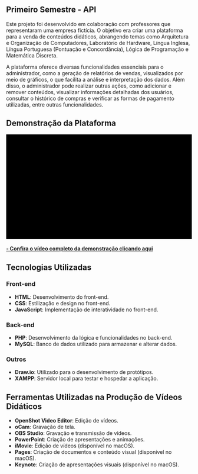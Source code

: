 ## Primeiro Semestre - API

Este projeto foi desenvolvido em colaboração com professores que representaram uma empresa fictícia. O objetivo era criar uma plataforma para a venda de conteúdos didáticos, abrangendo 
temas como Arquitetura e Organização de Computadores, Laboratório de Hardware, Língua Inglesa, Língua Portuguesa (Pontuação e Concordância), Lógica de Programação e Matemática Discreta.

A plataforma oferece diversas funcionalidades essenciais para o administrador, como a geração de relatórios de vendas, visualizados por meio de gráficos, o que facilita a análise e 
interpretação dos dados. Além disso, o administrador pode realizar outras ações, como adicionar e remover conteúdos, visualizar informações detalhadas dos usuários, consultar o histórico 
de compras e verificar as formas de pagamento utilizadas, entre outras funcionalidades.

## Demonstração da Plataforma
<img src="https://github.com/deborafaria01/TG-fatec/blob/main/Gifs/termos_politica_contato.gif" alt="gif-das-paginas" style="width: 600px; height: auto;">

[**- Confira o vídeo completo da demonstração clicando aqui**](https://youtu.be/Cr8yooCzASA)

## Tecnologias Utilizadas

### Front-end
- **HTML**: Desenvolvimento do front-end.
- **CSS**: Estilização e design no front-end.
- **JavaScript**: Implementação de interatividade no front-end.

### Back-end
- **PHP**: Desenvolvimento da lógica e funcionalidades no back-end.
- **MySQL**: Banco de dados utilizado para armazenar e alterar dados.

### Outros
- **Draw.io**: Utilizado para o desenvolvimento de protótipos.
- **XAMPP**: Servidor local para testar e hospedar a aplicação.

## Ferramentas Utilizadas na Produção de Vídeos Didáticos
- **OpenShot Video Editor**: Edição de vídeos.
- **oCam**: Gravação de tela.
- **OBS Studio**: Gravação e transmissão de vídeos.
- **PowerPoint**: Criação de apresentações e animações.
- **iMovie**: Edição de vídeos (disponível no macOS).
- **Pages**: Criação de documentos e conteúdo visual (disponível no macOS).
- **Keynote**: Criação de apresentações visuais (disponível no macOS).




